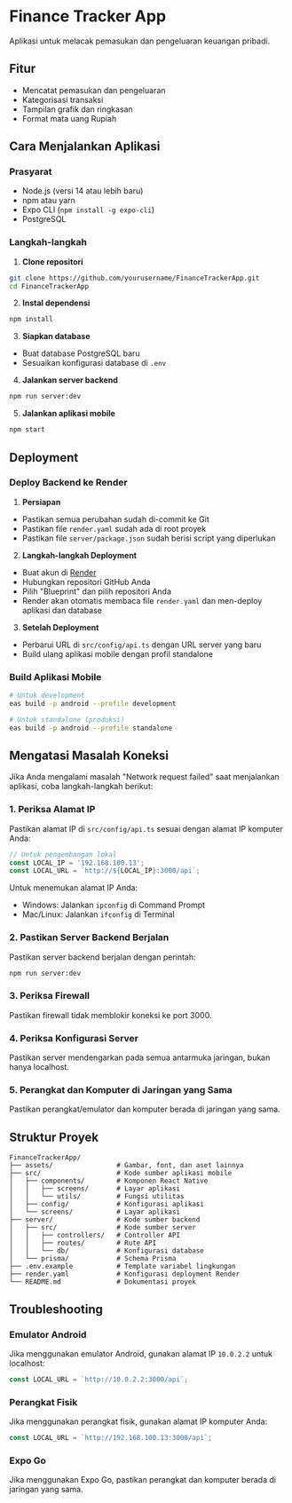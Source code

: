 # Finance Tracker App

Aplikasi untuk melacak pemasukan dan pengeluaran keuangan pribadi.

## Fitur

- Mencatat pemasukan dan pengeluaran
- Kategorisasi transaksi
- Tampilan grafik dan ringkasan
- Format mata uang Rupiah

## Cara Menjalankan Aplikasi

### Prasyarat

- Node.js (versi 14 atau lebih baru)
- npm atau yarn
- Expo CLI (`npm install -g expo-cli`)
- PostgreSQL

### Langkah-langkah

1. **Clone repositori**

```bash
git clone https://github.com/yourusername/FinanceTrackerApp.git
cd FinanceTrackerApp
```

2. **Instal dependensi**

```bash
npm install
```

3. **Siapkan database**

- Buat database PostgreSQL baru
- Sesuaikan konfigurasi database di `.env`

4. **Jalankan server backend**

```bash
npm run server:dev
```

5. **Jalankan aplikasi mobile**

```bash
npm start
```

## Deployment

### Deploy Backend ke Render

1. **Persiapan**

- Pastikan semua perubahan sudah di-commit ke Git
- Pastikan file `render.yaml` sudah ada di root proyek
- Pastikan file `server/package.json` sudah berisi script yang diperlukan

2. **Langkah-langkah Deployment**

- Buat akun di [Render](https://render.com/)
- Hubungkan repositori GitHub Anda
- Pilih "Blueprint" dan pilih repositori Anda
- Render akan otomatis membaca file `render.yaml` dan men-deploy aplikasi dan database

3. **Setelah Deployment**

- Perbarui URL di `src/config/api.ts` dengan URL server yang baru
- Build ulang aplikasi mobile dengan profil standalone

### Build Aplikasi Mobile

```bash
# Untuk development
eas build -p android --profile development

# Untuk standalone (produksi)
eas build -p android --profile standalone
```

## Mengatasi Masalah Koneksi

Jika Anda mengalami masalah "Network request failed" saat menjalankan aplikasi, coba langkah-langkah berikut:

### 1. Periksa Alamat IP

Pastikan alamat IP di `src/config/api.ts` sesuai dengan alamat IP komputer Anda:

```typescript
// Untuk pengembangan lokal
const LOCAL_IP = '192.168.100.13';
const LOCAL_URL = `http://${LOCAL_IP}:3000/api`;
```

Untuk menemukan alamat IP Anda:
- Windows: Jalankan `ipconfig` di Command Prompt
- Mac/Linux: Jalankan `ifconfig` di Terminal

### 2. Pastikan Server Backend Berjalan

Pastikan server backend berjalan dengan perintah:

```bash
npm run server:dev
```

### 3. Periksa Firewall

Pastikan firewall tidak memblokir koneksi ke port 3000.

### 4. Periksa Konfigurasi Server

Pastikan server mendengarkan pada semua antarmuka jaringan, bukan hanya localhost.

### 5. Perangkat dan Komputer di Jaringan yang Sama

Pastikan perangkat/emulator dan komputer berada di jaringan yang sama.

## Struktur Proyek

```
FinanceTrackerApp/
├── assets/                # Gambar, font, dan aset lainnya
├── src/                   # Kode sumber aplikasi mobile
│   ├── components/        # Komponen React Native
│   │   ├── screens/       # Layar aplikasi
│   │   └── utils/         # Fungsi utilitas
│   ├── config/            # Konfigurasi aplikasi
│   └── screens/           # Layar aplikasi
├── server/                # Kode sumber backend
│   ├── src/               # Kode sumber server
│   │   ├── controllers/   # Controller API
│   │   ├── routes/        # Rute API
│   │   └── db/            # Konfigurasi database
│   └── prisma/            # Schema Prisma
├── .env.example           # Template variabel lingkungan
├── render.yaml            # Konfigurasi deployment Render
└── README.md              # Dokumentasi proyek
```

## Troubleshooting

### Emulator Android

Jika menggunakan emulator Android, gunakan alamat IP `10.0.2.2` untuk localhost:

```typescript
const LOCAL_URL = `http://10.0.2.2:3000/api`;
```

### Perangkat Fisik

Jika menggunakan perangkat fisik, gunakan alamat IP komputer Anda:

```typescript
const LOCAL_URL = `http://192.168.100.13:3000/api`;
```

### Expo Go

Jika menggunakan Expo Go, pastikan perangkat dan komputer berada di jaringan yang sama. 